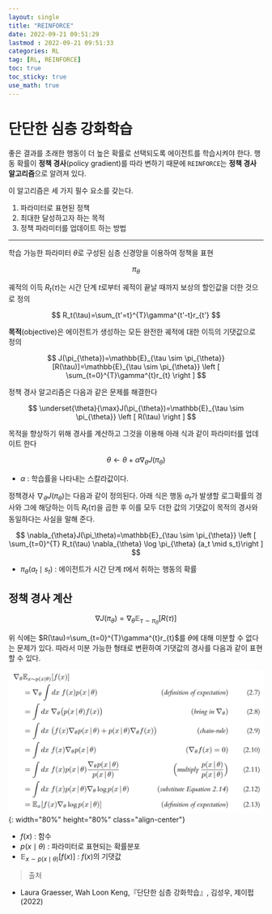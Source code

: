 ```yaml
---
layout: single
title: "REINFORCE"
date: 2022-09-21 09:51:29
lastmod : 2022-09-21 09:51:33
categories: RL
tag: [RL, REINFORCE]
toc: true
toc_sticky: true
use_math: true
---
```


# 단단한 심층 강화학습

좋은 결과를 초래한 행동이 더 높은 확률로 선택되도록 에이전트를 학습시켜야 한다. 행동 확률이 **정책 경사**(policy gradient)를 따라 변하기 때문에 `REINFORCE`는 **정책 경사 알고리즘**으로 알려져 있다.

이 알고리즘은 세 가지 필수 요소를 갖는다.

1. 파라미터로 표현된 정책
2. 최대한 달성하고자 하는 목적
3. 정책 파라미터를 업데이트 하는 방법

---

학습 가능한 파라미터 $\theta$로 구성된 심층 신경망을 이용하여 정책을 표현

$$
\pi_\theta
$$


궤적의 이득 $R_t(\tau)$는 시간 단계 $t$로부터 궤적이 끝날 때까지 보상의 할인값을 더한 것으로 정의

$$
R_t(\tau)=\sum_{t'=t}^{T}\gamma^{t'-t}r_{t'}
$$

**목적**(objective)은 에이전트가 생성하는 모든 완전한 궤적에 대한 이득의 기댓값으로 정의

$$ J(\pi_{\theta})=\mathbb{E}_{\tau \sim \pi_{\theta}}[R(\tau)]=\mathbb{E}_{\tau \sim \pi_{\theta}} \left [ \sum_{t=0}^{T}\gamma^{t}r_{t} \right ] $$

정책 경사 알고리즘은 다음과 같은 문제를 해결한다

$$ \underset{\theta}{\max}J(\pi_{\theta})=\mathbb{E}_{\tau \sim \pi_{\theta}} \left [ R(\tau) \right ] $$

목적을 향상하기 위해 경사를 계산하고 그것을 이용해 아래 식과 같이 파라미터를 업데이트 한다

$$ \theta \leftarrow \theta + \alpha \nabla_{\theta}J(\pi_\theta) $$

* $\alpha$ : 학습률을 나타내는 스칼라값이다.

정책경사 $\nabla_{\theta}J(\pi_\theta)$는 다음과 같이 정의된다. 아래 식은 행동 $a_t$가 발생할 로그확률의 경사와 그에 해당하는 이득 $R_t(\tau)$을 곱한 후 이를 모두 더한 값의 기댓값이 목적의 경사와 동일하다는 사실을 말해 준다.

$$ \nabla_{\theta}J(\pi_\theta)=\mathbb{E}_{\tau \sim \pi_{\theta}} \left [ \sum_{t=0}^{T} R_t(\tau) \nabla_{\theta} \log \pi_{\theta} (a_t \mid s_t)\right ] $$

* $\pi_{\theta} (a_t \mid s_t)$ : 에이전트가 시간 단계 $t$에서 취하는 행동의 확률

## 정책 경사 계산

$$ \nabla J (\pi_{\theta})=\nabla_{\theta}\mathbb{E}_{\tau \sim \pi_{\theta}}\left [ R(\tau)\right ] $$

위 식에는 $R(\tau)=\sum_{t=0}^{T}\gamma^{t}r_{t}$를 $\theta$에 대해 미분할 수 없다는 문제가 있다. 따라서 미분 가능한 형태로 변환하여 기댓값의 경사를 다음과 같이 표현할 수 있다.

![example_9_4](../../assets/images/rl/fdrl_equation_2_7.png){: width="80%" height="80%" class="align-center"}

* $f(x)$ : 함수
* $p(x \mid \theta)$ : 파라미터로 표현되는 확률분포
* $\mathbb{E}_{x \sim p(x \mid \theta)}[f(x)]$ : $f(x)$의 기댓값

> 출처
 - Laura Graesser, Wah Loon Keng,『단단한 심층 강화학습』, 김성우, 제이펍(2022)
